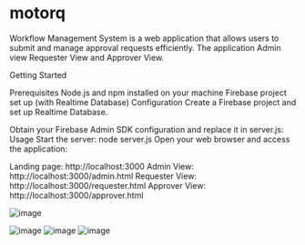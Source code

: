 # motorq
Workflow Management System is a web application that allows users to submit and manage approval requests efficiently. The application Admin view Requester View and Approver View.

Getting Started

Prerequisites
Node.js and npm installed on your machine
Firebase project set up (with Realtime Database)
Configuration
Create a Firebase project and set up Realtime Database.

Obtain your Firebase Admin SDK configuration and replace it in server.js:
Usage
Start the server: node server.js
Open your web browser and access the application:

Landing page: http://localhost:3000
Admin View: http://localhost:3000/admin.html
Requester View: http://localhost:3000/requester.html
Approver View: http://localhost:3000/approver.html

![image](https://github.com/poulomi-biswas/motorq/assets/94776150/5ecbed91-7b60-4fdd-9479-7197a41c92d6)

![image](https://github.com/poulomi-biswas/motorq/assets/94776150/ae3d6bd1-5790-4e72-90df-6952b178e7db)
![image](https://github.com/poulomi-biswas/motorq/assets/94776150/5e64b0a6-bfd8-466c-85a7-77e447b764bb)
![image](https://github.com/poulomi-biswas/motorq/assets/94776150/bdef2bc0-f3d2-4ed0-970d-c8e6fbee698d)






